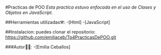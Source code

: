 #Practicas de POO
*Esta practica estuvo enfocada en el uso de Clases y Objetos en JavaScript.*

##Herramientas utilizadas⚒️:
-[Html]
-[JavaScript]

##Instalacion: 
puedes clonar el repositorio:
https://github.com/emiliaceb/Tp4PracticasDePOO.git

###Autor👩‍💻:
-[Emilia Ceballos]
